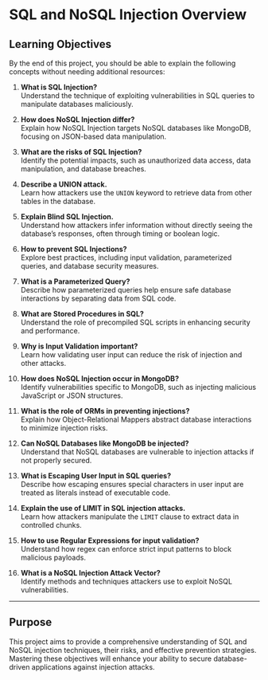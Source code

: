 # SQL and NoSQL Injection Overview

## Learning Objectives

By the end of this project, you should be able to explain the following concepts without needing additional resources:

1. **What is SQL Injection?**  
   Understand the technique of exploiting vulnerabilities in SQL queries to manipulate databases maliciously.

2. **How does NoSQL Injection differ?**  
   Explain how NoSQL Injection targets NoSQL databases like MongoDB, focusing on JSON-based data manipulation.

3. **What are the risks of SQL Injection?**  
   Identify the potential impacts, such as unauthorized data access, data manipulation, and database breaches.

4. **Describe a UNION attack.**  
   Learn how attackers use the `UNION` keyword to retrieve data from other tables in the database.

5. **Explain Blind SQL Injection.**  
   Understand how attackers infer information without directly seeing the database’s responses, often through timing or boolean logic.

6. **How to prevent SQL Injections?**  
   Explore best practices, including input validation, parameterized queries, and database security measures.

7. **What is a Parameterized Query?**  
   Describe how parameterized queries help ensure safe database interactions by separating data from SQL code.

8. **What are Stored Procedures in SQL?**  
   Understand the role of precompiled SQL scripts in enhancing security and performance.

9. **Why is Input Validation important?**  
   Learn how validating user input can reduce the risk of injection and other attacks.

10. **How does NoSQL Injection occur in MongoDB?**  
    Identify vulnerabilities specific to MongoDB, such as injecting malicious JavaScript or JSON structures.

11. **What is the role of ORMs in preventing injections?**  
    Explain how Object-Relational Mappers abstract database interactions to minimize injection risks.

12. **Can NoSQL Databases like MongoDB be injected?**  
    Understand that NoSQL databases are vulnerable to injection attacks if not properly secured.

13. **What is Escaping User Input in SQL queries?**  
    Describe how escaping ensures special characters in user input are treated as literals instead of executable code.

14. **Explain the use of LIMIT in SQL injection attacks.**  
    Learn how attackers manipulate the `LIMIT` clause to extract data in controlled chunks.

15. **How to use Regular Expressions for input validation?**  
    Understand how regex can enforce strict input patterns to block malicious payloads.

16. **What is a NoSQL Injection Attack Vector?**  
    Identify methods and techniques attackers use to exploit NoSQL vulnerabilities.

---

## Purpose
This project aims to provide a comprehensive understanding of SQL and NoSQL injection techniques, their risks, and effective prevention strategies. Mastering these objectives will enhance your ability to secure database-driven applications against injection attacks.
